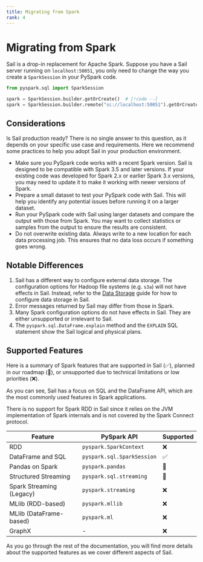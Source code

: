 ```yaml
---
title: Migrating from Spark
rank: 4
---
```


# Migrating from Spark

Sail is a drop-in replacement for Apache Spark.
Suppose you have a Sail server running on `localhost:50051`, you only need to change the way you create a `SparkSession` in your PySpark code.

```python
from pyspark.sql import SparkSession

spark = SparkSession.builder.getOrCreate()  # [!code --]
spark = SparkSession.builder.remote("sc://localhost:50051").getOrCreate()  # [!code ++]
```

## Considerations

Is Sail production ready? There is no single answer to this question, as it depends on your specific use case and requirements.
Here we recommend some practices to help you adopt Sail in your production environment.

- Make sure you PySpark code works with a recent Spark version. Sail is designed to be compatible with Spark 3.5 and later versions. If your existing code was developed for Spark 2.x or earlier Spark 3.x versions, you may need to update it to make it working with newer versions of Spark.
- Prepare a small dataset to test your PySpark code with Sail. This will help you identify any potential issues before running it on a larger dataset.
- Run your PySpark code with Sail using larger datasets and compare the output with those from Spark. You may want to collect statistics or samples from the output to ensure the results are consistent.
- Do not overwrite existing data. Always write to a new location for each data processing job. This ensures that no data loss occurs if something goes wrong.

## Notable Differences

1. Sail has a different way to configure external data storage. The configuration options for Hadoop file systems (e.g. `s3a`) will not have effects in Sail. Instead, refer to the [Data Storage](/guide/storage/) guide for how to configure data storage in Sail.
1. Error messages returned by Sail may differ from those in Spark.
1. Many Spark configuration options do not have effects in Sail. They are either unsupported or irrelevant to Sail.
1. The `pyspark.sql.DataFrame.explain` method and the `EXPLAIN` SQL statement show the Sail logical and physical plans.

## Supported Features

Here is a summary of Spark features that are supported in Sail (:white_check_mark:), planned in our roadmap (:construction:), or unsupported due to technical limitations or low priorities (:x:).

As you can see, Sail has a focus on SQL and the DataFrame API,
which are the most commonly used features in Spark applications.

There is no support for Spark RDD in Sail since it relies on the JVM implementation of Spark internals and is not covered by the Spark Connect protocol.

| Feature                  | PySpark API                | Supported          |
| ------------------------ | -------------------------- | ------------------ |
| RDD                      | `pyspark.SparkContext`     | :x:                |
| DataFrame and SQL        | `pyspark.sql.SparkSession` | :white_check_mark: |
| Pandas on Spark          | `pyspark.pandas`           | :construction:     |
| Structured Streaming     | `pyspark.sql.streaming`    | :construction:     |
| Spark Streaming (Legacy) | `pyspark.streaming`        | :x:                |
| MLlib (RDD-based)        | `pyspark.mllib`            | :x:                |
| MLlib (DataFrame-based)  | `pyspark.ml`               | :x:                |
| GraphX                   | -                          | :x:                |

As you go through the rest of the documentation, you will find more details about the supported features as we cover different aspects of Sail.
